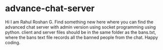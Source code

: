 # advance-chat-server
Hi I am Rahul Roshan G. Find something new here where you can find the advanced chat server with admin version using socket programming using python.
client and server files should be in the same folder as the bans.txt, where the bans text file records all the banned people from the chat.
Happy coding.
